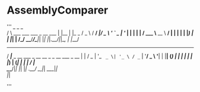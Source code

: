 # AssemblyComparer

'''
    _                           _     _       
   / \   ___ ___  ___ _ __ ___ | |__ | |_   _ 
  / _ \ / __/ __|/ _ \ '_ ` _ \| '_ \| | | | |
 / ___ \\__ \__ \  __/ | | | | | |_) | | |_| |
/_/   \_\___/___/\___|_| |_| |_|_.__/|_|\__, |
                                        |___/ 
  ____                                          
 / ___|___  _ __ ___  _ __   __ _ _ __ ___ _ __ 
| |   / _ \| '_ ` _ \| '_ \ / _` | '__/ _ \ '__|
| |__| (_) | | | | | | |_) | (_| | | |  __/ |   
 \____\___/|_| |_| |_| .__/ \__,_|_|  \___|_|   
                     |_|                        

'''
